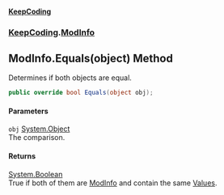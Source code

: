 #### [KeepCoding](index.md 'index')
### [KeepCoding](KeepCoding.md 'KeepCoding').[ModInfo](ModInfo.md 'KeepCoding.ModInfo')
## ModInfo.Equals(object) Method
Determines if both objects are equal.  
```csharp
public override bool Equals(object obj);
```
#### Parameters
<a name='KeepCoding.ModInfo.Equals(object).obj'></a>
`obj` [System.Object](https://docs.microsoft.com/en-us/dotnet/api/System.Object 'System.Object')  
The comparison.
  
#### Returns
[System.Boolean](https://docs.microsoft.com/en-us/dotnet/api/System.Boolean 'System.Boolean')  
True if both of them are [ModInfo](ModInfo.md 'KeepCoding.ModInfo') and contain the same [Values](ModInfo.Values.md 'KeepCoding.ModInfo.Values').

